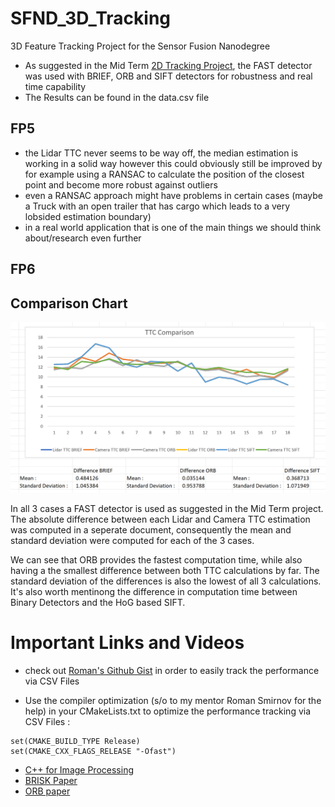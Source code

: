 # SFND_3D_Tracking
3D Feature Tracking Project for the Sensor Fusion Nanodegree

- As suggested in the Mid Term [2D Tracking Project](https://github.com/Cedric-Perauer/SFND_2D_Tracking), the FAST detector was used with 
  BRIEF, ORB and SIFT detectors for robustness and real time capability 
- The Results can be found in the data.csv file 

## FP5 
- the Lidar TTC never seems to be way off, the median estimation is working in a solid way however this could obviously still be 
  improved by for example using a RANSAC to calculate the position of the closest point and become more robust against outliers 
- even a RANSAC approach might have problems in certain cases (maybe a Truck with an open trailer that has cargo which leads to a very lobsided estimation boundary)
- in a real world application that is one of the main things we should think about/research even further

## FP6 

## Comparison Chart 
![Alt text](TTC_Comparison.PNG)


In all 3 cases a FAST detector is used as suggested in the Mid Term project. 
The absolute difference between each Lidar and Camera TTC estimation was computed in a seperate document, 
consequently the mean and standard deviation were computed for each of the 3 cases. 

We can see that ORB provides the fastest computation time, while also having a the smallest difference between both TTC calculations by far. 
The standard deviation of the differences is also the lowest of all 3 calculations. 
It's also worth mentinong the difference in computation time between Binary Detectors and the HoG based SIFT. 



# Important Links and Videos 

+ check out [Roman's Github Gist](https://gist.github.com/roman-smirnov/a46f6096787987a96927e05352363cc7) in order to easily track the performance via CSV Files 

+ Use the compiler optimization (s/o to my mentor Roman Smirnov for the help) in your CMakeLists.txt to optimize the performance tracking via CSV Files :  
``` 
set(CMAKE_BUILD_TYPE Release)
set(CMAKE_CXX_FLAGS_RELEASE "-Ofast")
```

+ [C++ for Image Processing](https://www.youtube.com/watch?v=F_vIB3yjxaM&list=PLgnQpQtFTOGR50iIOtO36nK6aNPtVq98C)
+ [BRISK Paper](http://www.margaritachli.com/papers/ICCV2011paper.pdf)
+ [ORB paper](https://www.researchgate.net/publication/221111151_ORB_an_efficient_alternative_to_SIFT_or_SURF)
